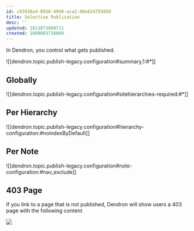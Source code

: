 ```yaml
---
id: c93938a4-0938-49d0-aca2-00e624793650
title: Selective Publication
desc: ''
updated: 1613873980711
created: 1609883716869
---
```

In Dendron, you control what gets published. 

![[dendron.topic.publish-legacy.configuration#summary,1:#*]]

## Globally

![[dendron.topic.publish-legacy.configuration#sitehierarchies-required:#*]]

## Per Hierarchy

![[dendron.topic.publish-legacy.configuration#hierarchy-configuration:#noindexByDefault]]

## Per Note

![[dendron.topic.publish-legacy.configuration#note-configuration:#nav_exclude]]

## 403 Page

If you link to a page that is not published, Dendron will show users a 403 page with the following content

![](https://foundation-prod-assetspublic53c57cce-8cpvgjldwysl.s3-us-west-2.amazonaws.com/assets/images/publishv2.403.jpg)

